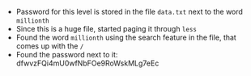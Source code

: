 - Password for this level is stored in the file ```data.txt``` next to the word ```millionth```
- Since this is a huge file, started paging it through ```less```
- Found the word ```millionth``` using the search feature in the file, that comes up with the ```/```
- Found the password next to it: dfwvzFQi4mU0wfNbFOe9RoWskMLg7eEc